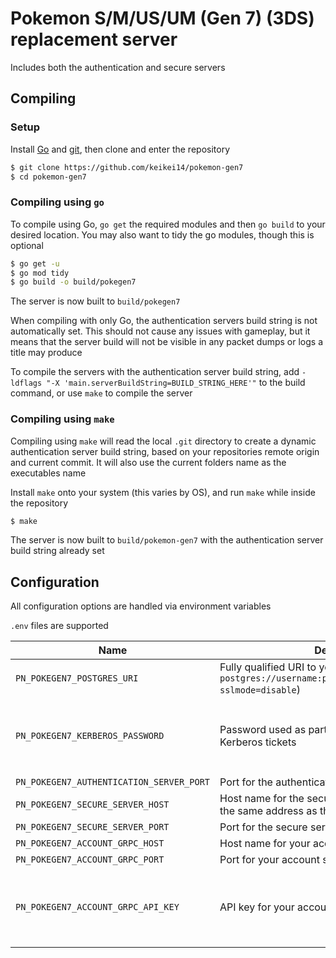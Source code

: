 # Pokemon S/M/US/UM (Gen 7) (3DS) replacement server
Includes both the authentication and secure servers

## Compiling

### Setup
Install [Go](https://go.dev/doc/install) and [git](https://git-scm.com/downloads), then clone and enter the repository

```bash
$ git clone https://github.com/keikei14/pokemon-gen7
$ cd pokemon-gen7
```

### Compiling using `go`
To compile using Go, `go get` the required modules and then `go build` to your desired location. You may also want to tidy the go modules, though this is optional

```bash
$ go get -u
$ go mod tidy
$ go build -o build/pokegen7
```

The server is now built to `build/pokegen7`

When compiling with only Go, the authentication servers build string is not automatically set. This should not cause any issues with gameplay, but it means that the server build will not be visible in any packet dumps or logs a title may produce

To compile the servers with the authentication server build string, add `-ldflags "-X 'main.serverBuildString=BUILD_STRING_HERE'"` to the build command, or use `make` to compile the server

### Compiling using `make`
Compiling using `make` will read the local `.git` directory to create a dynamic authentication server build string, based on your repositories remote origin and current commit. It will also use the current folders name as the executables name

Install `make` onto your system (this varies by OS), and run `make` while inside the repository

```bash
$ make
```

The server is now built to `build/pokemon-gen7` with the authentication server build string already set

## Configuration
All configuration options are handled via environment variables

`.env` files are supported

| Name                                    | Description                                                                                                            | Required                                      |
|-----------------------------------------|------------------------------------------------------------------------------------------------------------------------|-----------------------------------------------|
| `PN_POKEGEN7_POSTGRES_URI`               | Fully qualified URI to your Postgres server (Example `postgres://username:password@localhost/pokegen7?sslmode=disable`) | Yes                                           |
| `PN_POKEGEN7_KERBEROS_PASSWORD`          | Password used as part of the internal server data in Kerberos tickets                                                  | No (Default password `password` will be used) |
| `PN_POKEGEN7_AUTHENTICATION_SERVER_PORT` | Port for the authentication server                                                                                     | Yes                                           |
| `PN_POKEGEN7_SECURE_SERVER_HOST`         | Host name for the secure server (should point to the same address as the authentication server)                        | Yes                                           |
| `PN_POKEGEN7_SECURE_SERVER_PORT`         | Port for the secure server                                                                                             | Yes                                           |
| `PN_POKEGEN7_ACCOUNT_GRPC_HOST`          | Host name for your account server gRPC service                                                                         | Yes                                           |
| `PN_POKEGEN7_ACCOUNT_GRPC_PORT`          | Port for your account server gRPC service                                                                              | Yes                                           |
| `PN_POKEGEN7_ACCOUNT_GRPC_API_KEY`       | API key for your account server gRPC service                                                                           | No (Assumed to be an open gRPC API)           |
